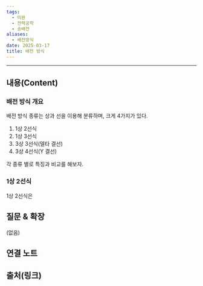 ```yaml
---
tags:
  - 미완
  - 전력공학
  - 송배전
aliases:
  - 배전방식
date: 2025-03-17
title: 배전 방식
---
```


---

## 내용(Content)

### 배전 방식 개요

배전 방식 종류는 상과 선을 이용해 분류하며, 크게 4가지가 있다.

1. 1상 2선식
2. 1상 3선식
3. 3상 3선식(델타 결선)
4. 3상 4선식(Y 결선)

각 종류 별로 특징과 비교를 해보자.

### 1상 2선식

1상 2선식은 




## 질문 & 확장

(없음)

## 연결 노트

## 출처(링크)






